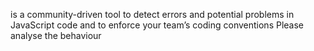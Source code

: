 is a community-driven tool to detect errors and potential problems
in JavaScript code and to enforce your team’s coding conventions
Please analyse the behaviour
